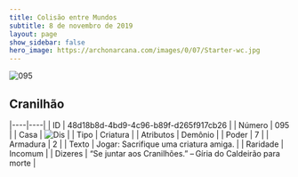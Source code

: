 ```yaml
---
title: Colisão entre Mundos
subtitle: 8 de novembro de 2019
layout: page
show_sidebar: false
hero_image: https://archonarcana.com/images/0/07/Starter-wc.jpg
---
```


![095](https://cdn.keyforgegame.com/media/card_front/pt/452_095_P4V496HV3Q52_pt.png)

## Cranilhão

|----|----|
| ID | 48d18b8d-4bd9-4c96-b89f-d265f917cb26 |
| Número | 095 |
| Casa | ![Dis](https://archonarcana.com/images/thumb/e/e8/Dis.png/22px-Dis.png "Dis") |
| Tipo | Criatura |
| Atributos | Demônio |
| Poder | 7 |
| Armadura | 2 |
| Texto | Jogar: Sacrifique uma criatura amiga. |
| Raridade | Incomum |
| Dizeres | “Se juntar aos Cranilhões.”  – Gíria do Caldeirão para morte |